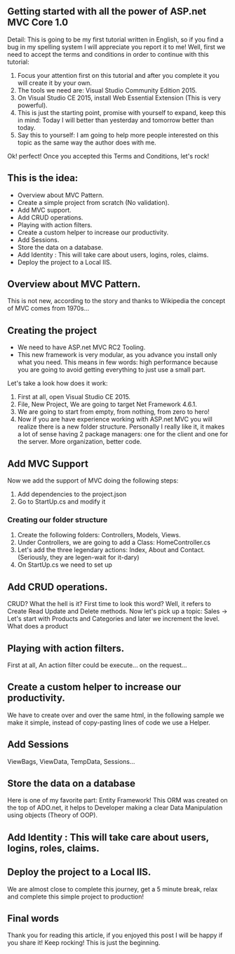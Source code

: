 ## Getting started with all the power of ASP.net MVC Core 1.0

Detail:
This is going to be my first tutorial written in English, so if you find a bug in my spelling system I will appreciate you report it to me!
Well, first we need to accept the terms and conditions in order to continue with this tutorial:

1.  Focus your attention first on this tutorial and after you complete it you will create it by your own.
2.  The tools we need are: Visual Studio Community Edition 2015.
3.  On Visual Studio CE 2015, install Web Essential Extension (This is very powerful).
4.  This is just the starting point, promise with yourself to expand, keep this in mind: Today I will better than yesterday and tomorrow better than today.
5.  Say this to yourself: I am going to help more people interested on this topic as the same way the author does with me.

Ok! perfect! Once you accepted this Terms and Conditions, let's rock!

This is the idea:
--------------------------
* Overview about MVC Pattern.
* Create a simple project from scratch (No validation).
* Add MVC support.
* Add CRUD operations.
* Playing with action filters.
* Create a custom helper to increase our productivity.
* Add Sessions.
* Store the data on a database.
* Add Identity : This will take care about users, logins, roles, claims. 
* Deploy the project to a Local IIS.

## Overview about MVC Pattern.
This is not new, according to the story and thanks to Wikipedia the concept of MVC comes from 1970s... 

## Creating the project
* We need to have ASP.net MVC RC2 Tooling.
* This new framework is very modular, as you advance you install only what you need. This means in few words: high performance because you are going to avoid getting everything to just use a small part.

Let's take a look how does it work:
1. First at all, open Visual Studio CE 2015.
2. File, New Project, We are going to target Net Framework 4.6.1.
3. We are going to start from empty, from nothing, from zero to hero!
4. Now if you are have experience working with ASP.net MVC you will realize there is a new folder structure. Personally I really like it, it makes a lot of sense having 2 package managers: one for the client and one for the server. More organization, better code.

## Add MVC Support
Now we add the support of MVC doing the following steps:
1. Add dependencies to the project.json
2. Go to StartUp.cs and modify it

### Creating our folder structure
1. Create the following folders: Controllers, Models, Views.
2. Under Controllers, we are going to add a Class: HomeController.cs
3. Let's add the three legendary actions: Index, About and Contact. (Seriously, they are legen-wait for it-dary)
4. On StartUp.cs we need to set up 

## Add CRUD operations.
CRUD? What the hell is it? First time to look this word? Well, it refers to Create Read Update and Delete methods.
Now let's pick up a topic: Sales -> Let's start with Products and Categories and later we increment the level.
What does a product   

## Playing with action filters.
First at all, An action filter could be execute... on the request...

## Create a custom helper to increase our productivity.
We have to create over and over the same html, in the following sample we make it simple, instead of copy-pasting lines of code we use a Helper.

## Add Sessions
ViewBags, ViewData, TempData, Sessions...

## Store the data on a database
Here is one of my favorite part: Entity Framework! This ORM was created on the top of ADO.net, it helps to Developer making a clear Data Manipulation using objects (Theory of OOP).

## Add Identity : This will take care about users, logins, roles, claims. 

## Deploy the project to a Local IIS.
We are almost close to complete this journey, get a 5 minute break, relax and complete this simple project to production! 

Final words
------------------------
Thank you for reading this article, if you enjoyed this post I will be happy if you share it! Keep rocking! This is just the beginning. 
